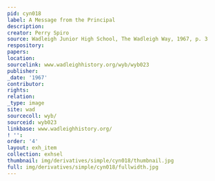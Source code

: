 ```yaml
---
pid: cyn018
label: A Message from the Principal
description:
creator: Perry Spiro
source: Wadleigh Junior High School, The Wadleigh Way, 1967, p. 3
respository:
papers:
location:
sourcelink: www.wadleighhistory.org/wyb/wyb023
publisher:
_date: '1967'
contributor:
rights:
relation:
_type: image
site: wad
sourcecoll: wyb/
sourceid: wyb023
linkbase: www.wadleighhistory.org/
! '':
order: '4'
layout: exh_item
collection: exhsel
thumbnail: img/derivatives/simple/cyn018/thumbnail.jpg
full: img/derivatives/simple/cyn018/fullwidth.jpg
---
```

